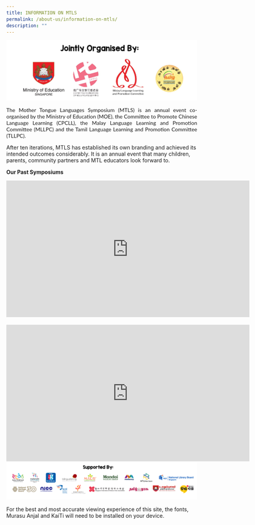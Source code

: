 ```yaml
---
title: INFORMATION ON MTLS
permalink: /about-us/information-on-mtls/
description: ""
---
```

<style>
		.btntop {
    position: fixed;
    float: right;
    bottom: 20px;
    right: 80px;
    z-index: 99;
    boder: none;
    background-color: #3bb9ff;
    cursor: pointer;
    padding: 15px;
    boder-radius: 4px;
    color: #fff;
    font-weight: 600;
}
@media only screen and (max-width: 600px) {
  iframe {
    width:100%;
  }
}
	</style>
<img src="/images/MTLS23_Organised by.png">
<p style="text-align:justify;font-family:Lato,sans-serif;">The Mother Tongue Languages Symposium (MTLS) is an annual event co-organised by the Ministry of Education (MOE), the Committee to Promote Chinese Language Learning (CPCLL), the Malay Language Learning and Promotion Committee (MLLPC) and the Tamil Language Learning and Promotion Committee (TLLPC).</p>

After ten iterations, MTLS has established its own branding and achieved its intended outcomes considerably. It is an annual event that many children, parents, community partners and MTL educators look forward to.

**Our Past Symposiums**
<iframe width="642" height="361" src="https://www.youtube.com/embed/wvuiXKf_bJ4" title="MTLS 2019 Event Highlights" frameborder="0" allow="accelerometer; autoplay; clipboard-write;" allowfullscreen=""></iframe>
<br><br>
<iframe width="642" height="361" src="https://www.youtube.com/embed/RXaW1jeuEj4" title="MTLS 2018 Highlights" frameborder="0" allow="accelerometer; autoplay; clipboard-write;" allowfullscreen=""></iframe>


<img src="/images/Website About Us Banner.png">


For the best and most accurate viewing experience of this site, the fonts, Murasu Anjal and KaiTi will need to be installed on your device.